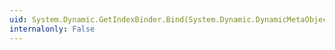 ```yaml
---
uid: System.Dynamic.GetIndexBinder.Bind(System.Dynamic.DynamicMetaObject,System.Dynamic.DynamicMetaObject[])
internalonly: False
---
```

